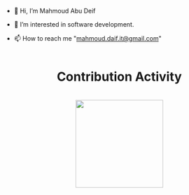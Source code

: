 - 👋 Hi, I’m Mahmoud Abu Deif
- 👀 I’m interested in software development.
- 📫 How to reach me "mahmoud.daif.it@gmail.com"
<br><br>
 
  <div align=center>
            <h1>Contribution Activity</h1>    <br>
            <img id="item" src="https://github-readme-stats.vercel.app/api?username=Mahmoud-Daif&title_color=6FDA44&text_color=FFFFFF&show_icons=true&icon_color=6FDA44&include_all_commits=true&count_private=true&theme=dark" height="200"/>
  </div>
